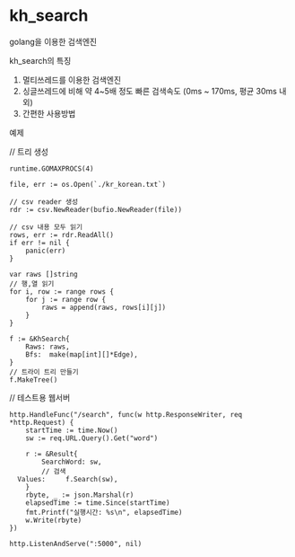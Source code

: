 # kh_search
golang을 이용한 검색엔진 

kh_search의 특징
1. 멀티쓰레드를 이용한 검색엔진
2. 싱글쓰레드에 비해 약 4~5배 정도 빠른 검색속도 (0ms ~ 170ms, 평균 30ms 내외)
3. 간편한 사용방법


예제

  // 트리 생성
  
	runtime.GOMAXPROCS(4)

	file, err := os.Open(`./kr_korean.txt`)

	// csv reader 생성
	rdr := csv.NewReader(bufio.NewReader(file))

	// csv 내용 모두 읽기
	rows, err := rdr.ReadAll()
	if err != nil {
		panic(err)
	}

	var raws []string
	// 행,열 읽기
	for i, row := range rows {
		for j := range row {
			raws = append(raws, rows[i][j])
		}
	}

	f := &KhSearch{
		Raws: raws,
		Bfs:  make(map[int][]*Edge),
	}
	// 트라이 트리 만들기
	f.MakeTree()

 // 테스트용 웹서버
 
	http.HandleFunc("/search", func(w http.ResponseWriter, req *http.Request) {
		startTime := time.Now()
		sw := req.URL.Query().Get("word")

		r := &Result{
			SearchWord: sw,
			// 검색
      Values:     f.Search(sw),
		}
		rbyte, _ := json.Marshal(r)
		elapsedTime := time.Since(startTime)
		fmt.Printf("실행시간: %s\n", elapsedTime)
		w.Write(rbyte)
	})
  
	http.ListenAndServe(":5000", nil)
